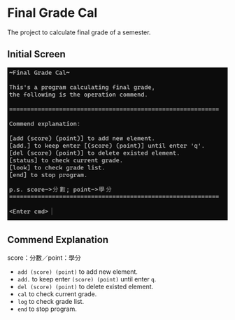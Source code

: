 # Final Grade Cal

The project to calculate final grade of a semester.

## Initial Screen

<div style="text-align:center;">
  <img src="initial.png" alt="Image" style="width:600px;">
</div>

## Commend Explanation

score：分數／point：學分

- `add (score) (point)` to add new element.
- `add.` to keep enter `(score) (point)` until enter `q`.
- `del (score) (point)` to delete existed element.
- `cal` to check current grade.
- `log` to check grade list.
- `end` to stop program.